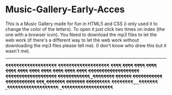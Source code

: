 # Music-Gallery-Early-Acces
This is a Music Gallery made for fun in HTML5 and CSS (i only used it to change the color of the letters).
To open it just click two times on index (the one with a browser icon).
You Need to download the mp3 files to let the web work (if there's a different way to let the web work
without downloading the mp3 files please tell me).
(I don't know who drew this but it wasn't me).
____________________
_¶¶¶¶¶¶¶¶¶¶¶¶¶¶¶¶¶¶¶
_¶¶¶¶¶¶¶¶¶¶¶¶¶¶¶¶¶¶¶
_¶¶_______________¶¶
_¶¶_______________¶¶
_¶¶_______________¶¶
_¶¶_______________¶¶
_¶¶_______________¶¶
_¶¶_______________¶¶
_¶¶_______________¶¶
_¶¶_______________¶¶
_¶¶_______________¶¶
_¶¶_______________¶¶
_¶¶_______________¶¶
_¶¶¶¶¶¶¶¶¶¶¶¶¶¶¶¶¶¶¶
_¶¶¶¶¶¶¶¶¶¶¶¶¶¶¶¶¶¶¶
_¶¶¶¶¶¶_______¶¶¶¶¶¶
_¶¶¶¶___________¶¶¶¶
_¶¶¶_____________¶¶¶
_¶¶¶____¶¶¶¶¶¶____¶¶
_¶¶____¶¶¶¶¶¶¶____¶¶
_¶¶¶____¶¶¶¶¶_____¶¶
_¶¶¶¶____________¶¶¶
_¶¶¶¶¶__________¶¶¶¶
_¶¶¶¶¶¶¶¶____¶¶¶¶¶¶¶
_¶¶¶¶¶¶¶¶¶¶¶¶¶¶¶¶¶¶¶
_¶¶¶¶¶¶¶¶¶¶¶¶¶¶¶¶¶¶¶
